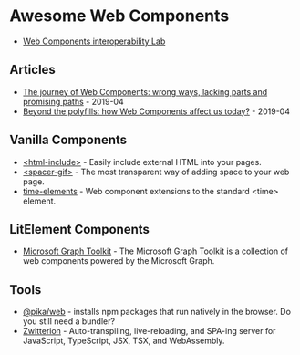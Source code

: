 # Awesome Web Components

- [Web Components interoperability Lab](https://glitch.com/@sergicontre/web-components-interoperability-lab)

## Articles

- [The journey of Web Components: wrong ways, lacking parts and promising paths](https://dev.to/webpadawan/the-journey-of-web-components-wrong-ways-lacking-parts-and-promising-paths-1d5a) - 2019-04
- [Beyond the polyfills: how Web Components affect us today?](https://dev.to/webpadawan/beyond-the-polyfills-how-web-components-affect-us-today-3j0a) - 2019-04

## Vanilla Components

- [\<html-include\>](https://github.com/justinfagnani/html-include-element) - Easily include external HTML into your pages.
- [\<spacer-gif\>](https://github.com/erikkroes/spacer-gif) - The most transparent way of adding space to your web page.
- [time-elements](https://github.com/github/time-elements) - Web component extensions to the standard \<time\> element.

## LitElement Components

- [Microsoft Graph Toolkit](https://github.com/microsoftgraph/microsoft-graph-toolkit) - The Microsoft Graph Toolkit is a collection of web components powered by the Microsoft Graph.

## Tools

- [@pika/web](https://www.pikapkg.com/blog/pika-web-a-future-without-webpack) - installs npm packages that run natively in the browser. Do you still need a bundler?
- [Zwitterion](https://github.com/lastmjs/zwitterion) - Auto-transpiling, live-reloading, and SPA-ing server for JavaScript, TypeScript, JSX, TSX, and WebAssembly.
